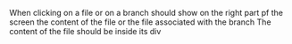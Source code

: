 When clicking on a file or on a branch should show on the right part pf the screen the content of the file or the file associated with the branch
The content of the file should be inside its div